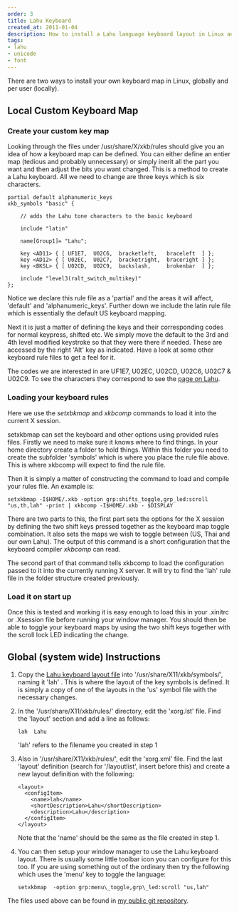 ```yaml
---
order: 3
title: Lahu Keyboard
created_at: 2011-01-04
description: How to install a Lahu language keyboard layout in Linux and Windows.
tags:
- lahu
- unicode
- font
---
```


There are two ways to install your own keyboard map in Linux, globally and per
user (locally).

## Local Custom Keyboard Map

### Create your custom key map

Looking through the files under /usr/share/X/xkb/rules should give you an idea
of how a keyboard map can be defined. You can either define an entier map
(tedious and probably unnecessary) or simply inerit all the part you want and
then adjust the bits you want changed. This is a method to create a Lahu
keyboard. All we need to change are three keys which is six characters.

    partial default alphanumeric_keys
    xkb_symbols "basic" {

        // adds the Lahu tone characters to the basic keyboard

        include "latin"

        name[Group1]= "Lahu";

        key <AD11> { [ UF1E7,  U02C6,  bracketleft,   braceleft  ] };
        key <AD12> { [ U02EC,  U02C7,  bracketright,  braceright ] };
        key <BKSL> { [ U02CD,  U02C9,  backslash,     brokenbar  ] };

        include "level3(ralt_switch_multikey)"
    };

Notice we declare this rule file as a 'partial' and the areas it will affect,
'default' and 'alphanumeric_keys'. Further down we include the latin rule file
which is essentially the default US keyboard mapping.

Next it is just a matter of defining the keys and their corresponding codes for
normal keypress, shifted etc. We simply move the default to the 3rd and 4th
level modified keystroke so that they were there if needed. These are accessed
by the right 'Alt' key as indicated. Have a look at some other keyboard rule
files to get a feel for it.

The codes we are interested in are UF1E7, U02EC, U02CD, U02C6, U02C7 &amp;
U02C9. To see the characters they correspond to see the [page on
Lahu](/projects/lahu/).

### Loading your keyboard rules

Here we use the _setxbkmap_ and _xkbcomp_ commands to load it into the current X
session.

setxkbmap can set the keyboard and other options using provided rules files.
Firstly we need to make sure it knows where to find things. In your home
directory create a folder to hold things. Within this folder you need to create
the subfolder 'symbols' which is where you place the rule file above. This is
where xkbcomp will expect to find the rule file.

Then it is simply a matter of constructing the command to load and compile your
rules file. An example is:

    setxkbmap -I$HOME/.xkb -option grp:shifts_toggle,grp_led:scroll "us,th,lah" -print | xkbcomp -I$HOME/.xkb - $DISPLAY

There are two parts to this, the first part sets the options for the X session
by defining the two shift keys pressed together as the keyboard map toggle
combination. It also sets the maps we wish to toggle between (US, Thai and our
own Lahu). The output of this command is a short configuration that the
keyboard compiler _xkbcomp_ can read.

The second part of that command tells xkbcomp to load the configuration passed
to it into the currently running X server. It will try to find the 'lah' rule
file in the folder structure created previously.

### Load it on start up

Once this is tested and working it is easy enough to load this in your .xinitrc
or .Xsession file before running your window manager. You should then be able
to toggle your keyboard maps by using the two shift keys together with the
scroll lock LED indicating the change.


## Global (system wide) Instructions

1.  Copy the [Lahu keyboard layout file](/files/lah.txt) into '/usr/share/X11/xkb/symbols/', naming it 'lah' . This is where the layout of the key symbols is defined. It is simply a copy of one of the layouts in the 'us' symbol file with the necessary changes.

2.  In the '/usr/share/X11/xkb/rules/' directory, edit the 'xorg.lst' file. Find the 'layout' section and add a line as follows:

        lah  Lahu

    'lah' refers to the filename you created in step 1

3.  Also in '/usr/share/X11/xkb/rules/', edit the 'xorg.xml' file. Find the last 'layout' definition (search for '/layoutlist', insert before this) and create a new layout definition with the following:

        <layout>
          <configItem>
            <name>lah</name>
            <shortDescription>Lahu</shortDescription>
            <description>Lahu</description>
          </configItem>
        </layout>

    Note that the 'name' should be the same as the file created in step 1.

4.  You can then setup your window manager to use the Lahu keyboard layout. There is usually some little toolbar icon you can configure for this too. If you are using something out of the ordinary then try the following which uses the 'menu' key to toggle the language:

        setxkbmap  -option grp:menu\_toggle,grp\_led:scroll "us,lah"

The files used above can be found in [my public git
repository](http://git.seconddrawer.com.au/lahu_keyboard/).
